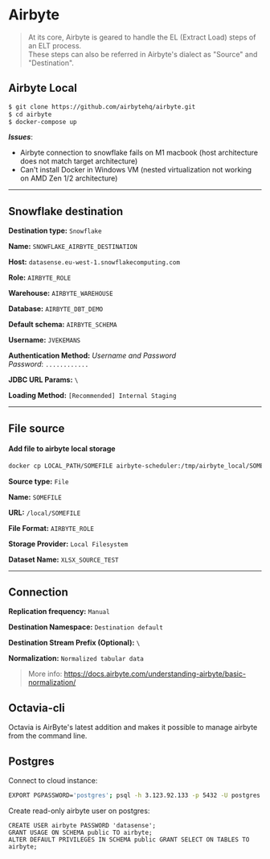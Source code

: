 # Airbyte

>At its core, Airbyte is geared to handle the EL (Extract Load) steps of an ELT process.<br>
> These steps can also be referred in Airbyte's dialect as "Source" and "Destination".

## Airbyte Local
```bash
$ git clone https://github.com/airbytehq/airbyte.git
$ cd airbyte
$ docker-compose up
```

***Issues***: 
- Airbyte connection to snowflake fails on M1 macbook (host architecture does not match target architecture)
- Can't install Docker in Windows VM (nested virtualization not working on AMD Zen 1/2 architecture)

***

## Snowflake destination
**Destination type:** `Snowflake`

**Name:** `SNOWFLAKE_AIRBYTE_DESTINATION`

**Host:** `datasense.eu-west-1.snowflakecomputing.com`

**Role:** `AIRBYTE_ROLE`

**Warehouse:** `AIRBYTE_WAREHOUSE`

**Database:** `AIRBYTE_DBT_DEMO`

**Default schema:** `AIRBYTE_SCHEMA`

**Username:** `JVEKEMANS`

**Authentication Method:** *Username and Password*<br>
*Password*: `............`

**JDBC URL Params:** `\`

**Loading Method:** `[Recommended] Internal Staging`

***

## File source

#### Add file to airbyte local storage
```bash
docker cp LOCAL_PATH/SOMEFILE airbyte-scheduler:/tmp/airbyte_local/SOMEFILE
```

**Source type:** `File`

**Name:** `SOMEFILE`

**URL:** `/local/SOMEFILE`

**File Format:** `AIRBYTE_ROLE`

**Storage Provider:** `Local Filesystem`

**Dataset Name:** `XLSX_SOURCE_TEST`

***

## Connection

**Replication frequency:** `Manual`

**Destination Namespace:** `Destination default`

**Destination Stream Prefix (Optional):** `\`

**Normalization:** `Normalized tabular data`
> More info: https://docs.airbyte.com/understanding-airbyte/basic-normalization/


## Octavia-cli

Octavia is AirByte's latest addition and makes it possible to manage airbyte from the command line.

## Postgres

Connect to cloud instance:
```bash
EXPORT PGPASSWORD='postgres'; psql -h 3.123.92.133 -p 5432 -U postgres
```

Create read-only airbyte user on postgres:
```psql
CREATE USER airbyte PASSWORD 'datasense';
GRANT USAGE ON SCHEMA public TO airbyte;
ALTER DEFAULT PRIVILEGES IN SCHEMA public GRANT SELECT ON TABLES TO airbyte;
```
